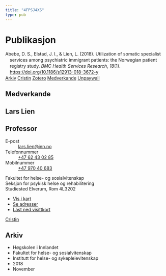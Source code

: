 ```yaml
---
title: "4FPSJ4XS"
type: pub
---
```

<h1>Publikasjon</h1>
<article id="csl-bib-container-4FPSJ4XS" class="csl-bib-container">
  <div class="csl-bib-body" style="line-height: 1.35; padding-left: 1em; text-indent:-1em;">
  <div class="csl-entry">Abebe, D. S., Elstad, J. I., &amp; Lien, L. (2018). Utilization of somatic specialist services among psychiatric immigrant patients: the Norwegian patient registry study. <i>BMC Health Services Research</i>, <i>18</i>(1). <a href="https://doi.org/10.1186/s12913-018-3672-y">https://doi.org/10.1186/s12913-018-3672-y</a></div>
</div>
  <div class="csl-bib-buttons">
    <a href="#taxonomy-article-4FPSJ4XS" class="csl-bib-button">Arkiv</a>
    <a href alt="Cristin URL" class="csl-bib-button">Cristin</a>
    <a href alt="Zotero URL" class="csl-bib-button">Zotero</a>
    <a href="#contributors-article-4FPSJ4XS" class="csl-bib-button">Medverkande</a>
    <a href="https://bmchealthservres.biomedcentral.com/track/pdf/10.1186/s12913-018-3672-y" class="csl-bib-button">Unpaywall</a>
  </div>
  <div id="csl-bib-meta-container-4FPSJ4XS"></div>
</article>
<div id="csl-bib-meta-4FPSJ4XS" class="csl-bib-meta">
  <article id="contributors-article-4FPSJ4XS" class="contributors-article">
    <h1>Medverkande</h1>
    <div class="personas">
<div class="vrtx-hinn-person-card">
<div class="photo">
<i class="lar la-user-circle missing-person"></i>
</div>
<div class="info">
<hgroup><h1>Lars Lien</h1>
<h2>Professor</h2>
</hgroup><dl>
<dt>E-post</dt>
<dd>
<a href="mailto:lars.lien@inn.no">lars.lien@inn.no</a>
</dd>
<dt>Telefonnummer</dt>
<dd><a href="tel:+4762430285">
+47 62 43 02 85
</a></dd>
<dt>Mobilnummer</dt>
<dd><a href="tel:+4797040683">
+47 970 40 683
</a></dd>
</dl>
<p>
Fakultet for helse- og sosialvitenskap<br>
Seksjon for psykisk helse og rehabilitering<br>
Studiested Elverum,
Rom 4L3202
</p>
<ul class="vrtx-hinn-links">
<li><a href="https://www.google.com/maps?q=60.88177,11.53669">Vis i kart</a></li>
<li><a href="https://www.inn.no/finn-en-ansatt/lars-lien.html#vrtx-hinn-addresses">Se adresser</a></li>
<li><a href="https://www.inn.no/finn-en-ansatt/lars-lien.html?vrtx=vcf">Last ned visittkort</a></li>
</ul>
</div>
</div>
<a href="https://app.cristin.no/persons/show.jsf?id=14287" alt="Cristin URL" class="personas-cristin">Cristin</a>
</div>
  </article>
  <article id="taxonomy-article-4FPSJ4XS" class="taxonomy-article">
    <h1>Arkiv</h1>
    <ul>
      <li>Høgskolen i Innlandet</li>
      <li>Fakultet for helse- og sosialvitenskap</li>
      <li>Institutt for helse- og sykepleievitenskap</li>
      <li>2018</li>
      <li>November</li>
    </ul>
  </article>
</div>
